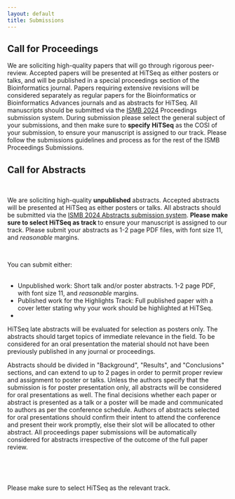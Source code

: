 ```yaml
---
layout: default
title: Submissions
---
```


<div class="box">
  <h2>Call for Proceedings</h2>
  We are soliciting high-quality papers that will go through rigorous
  peer-review. Accepted papers will be presented at HiTSeq as either
  posters or talks, and will be published in a special proceedings
  section of the Bioinformatics journal. Papers requiring extensive
  revisions will be considered separately as regular papers for the
  Bioinformatics or Bioinformatics Advances journals and as abstracts
  for HiTSeq. All manuscripts should be submitted via the <a href="https://www.iscb.org/ismb2024">ISMB
    2024</a> Proceedings submission system. During submission please
  select the general subject of your submissions, and then make sure
  to <strong>specify</strong> <strong>HiTSeq</strong> as the COSI of
  your submission, to ensure your manuscript is assigned to our track.
  Please follow the submissions guidelines and process as for the rest
  of the ISMB Proceedings Submissions.
</div>

<div class="box">
  <h2>Call for Abstracts</h2>
  <p> </p>
  <!--
      <p><span style="color: red;">Due to the COVID-19 pandemic, HiTSeq                2020 is going virtual  with the rest of <a href="https://www.iscb.org/ismb2020">ISMB                  2020</a>! We will use a remote presentation platform for the                keynotes and talks selected from both proceedings and abstracts                with virtual session chair moderation and Q&amp;A. We will also                have a system ready for poster presentations with pre-recorded                short presentation videos. We strongly encourage everyone to                submit abstracts for talk and poster selections. Please keep                following our <a href="https://twitter.com/HiTSeq">Twitter                  account</a> for more announcements.</span></p> -->
  <p><span style="color: red;"><br />
  </span> </p>
  <p> We are soliciting high-quality <b>unpublished</b> abstracts.
    Accepted abstracts will be presented at HiTSeq as either posters
    or talks. All abstracts should be submitted via the <a href="https://easychair.org/conferences/?conf=ismbe024abstract">ISMB
      2024 Abstracts submission system</a>. <b>Please make sure to
      select HiTSeq as track </b>to ensure your manuscript is
    assigned to our track. Please submit your abstracts as 1-2 page
    PDF files, with font size 11, and <i>reasonable</i> margins. </p>
  <p><br />
  </p>
  <p> You can submit either: <br />
    <br />
  </p>
  <ul>
    <li> Unpublished work: Short talk and/or poster abstracts. 1-2
      page PDF, with font size 11, and <i>reasonable</i> margins.</li>
    <li> Published work for the Highlights Track: Full published paper
      with a cover letter stating why your work should be highlighted
      at HiTSeq. </li>
    <li><br />
    </li>
  </ul>
  <p> HiTSeq late abstracts will be evaluated for selection as posters
    only. The abstracts should target topics of immediate relevance in
    the field. To be considered for an oral presentation the material
    should not have been previously published in any journal or
    proceedings. </p>
  Abstracts should be divided in "Background", "Results", and
  "Conclusions" sections, and can extend to up to 2 pages in order to
  permit proper review and assignment to poster or talks. Unless the
  authors specify that the submission is for poster presentation only,
  all abstracts will be considered for oral presentations as well. The
  final decisions whether each paper or abstract is presented as a
  talk or a poster will be made and communicated to authors as per the
  conference schedule. Authors of abstracts selected for oral
  presentations should confirm their intent to attend the conference
  and present their work promptly, else their slot will be allocated
  to other abstract. All proceedings paper submissions will be
  automatically considered for abstracts irrespective of the outcome
  of the full paper review.<br />
  <p><br />
  </p>
  <!--
      <p>Submission through EasyChair at <a href="http://easychair.org/my/conference?conf=ismb2020abstracts"                target="_blank">http://easychair.org/my/conference?conf=ismb2020abstracts</a></p>            <p>Direct link to EasyChair: <a href="https://easychair.org/conferences/?conf=ismbeccb2024abstract">https://easychair.org/conferences/?conf=ismbeccb2024abstract</a></p>-->
  <p><br />
  </p>
  <p>Please make sure to select HiTSeq as the relevant track.<br />
  </p>
  <!-- All submissions are closed.<br class="clearfix" /> --> 
</div>

